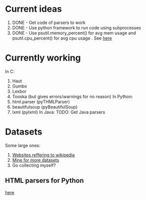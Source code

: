 # Current ideas
 1. DONE - Get code of parsers to work
 2. DONE - Use python framework to run code using subprocesses
 3. DONE - Use psutil.memory_percent() for avg mem usage and psutil.cpu_percent() for avg cpu usage . See [here](https://psutil.readthedocs.io/en/latest/)

# Currently working
In C:
 1. Haut
 2. Gumbo
 3. Lexbor
 4. Tooska (but gives errors/warnings for no reason)
In Python:
 1. html.parser (pyTHMLParser)
 2. beautifulsoup (pyBeautifulSoup)
 3. lxml (pylxml)
In Java:
TODO: Get Java parsers

# Datasets
 Some large ones:
 1. [Websites reffering to wikipedia](https://code.google.com/archive/p/wiki-links/downloads)
 2. [Mine for more datasets](https://www.researchgate.net/post/Where_can_I_find_the_web_pages_dataset_for_information_extraction)
 3. Go collecting myself?

## HTML parsers for Python
[here](https://stackoverflow.com/questions/11709079/parsing-html-using-python)